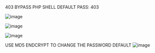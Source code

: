 403 BYPASS PHP SHELL
DEFAULT PASS: 403

![image](https://github.com/403BYPASSSHELL/403-BYPASS-SHELL/assets/141240085/0a8c6745-f806-4800-a4f6-8115e0cc4d3d)

![image](https://github.com/403BYPASSSHELL/403-BYPASS-SHELL/assets/141240085/40016c92-5eb2-4350-afe4-94f3c08099c0)

![image](https://github.com/403BYPASSSHELL/403-BYPASS-SHELL/assets/141240085/190d2a83-5c37-45c0-87f3-1acb7b58a3df)




USE MD5 ENDCRYPT TO CHANGE THE PASSWORD DEFAULT
![image](https://github.com/403BYPASSSHELL/403-BYPASS-SHELL/assets/141240085/fc399e55-498f-471d-8224-f955de074a27)


